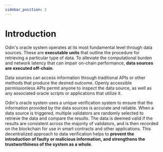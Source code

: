 ```yaml
---
sidebar_position: 2
---
```


# Introduction

Odin's oracle system operates at its most fundamental level through data sources. These are **executable units** that outline the procedure for retrieving a particular type of data. To alleviate the computational burden and network latency that can impair on-chain performance, **data sources are executed off-chain**.

Data sources can access information through traditional APIs or other methods that produce the desired outcome. Openly accessible permissionless APIs permit anyone to inspect the data source, as well as any associated oracle scripts or applications that utilize it.

Odin's oracle system uses a unique verification system to ensure that the information provided by the data sources is accurate and reliable. When a data source is triggered, multiple validators are randomly selected to retrieve the data and compare the results. The data is deemed valid if the results are consistent across the majority of validators, and is then recorded on the blockchain for use in smart contracts and other applications. This decentralized approach to data verification helps to **prevent the introduction of faulty or malicious information, and strengthens the trustworthiness of the system as a whole**.